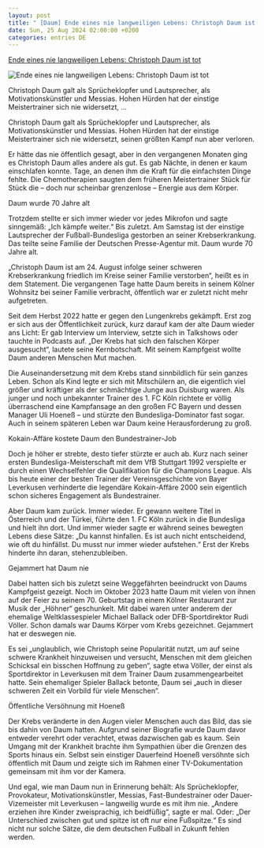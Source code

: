 ```yaml
---
layout: post
title: " [Daum] Ende eines nie langweiligen Lebens: Christoph Daum ist tot"
date: Sun, 25 Aug 2024 02:00:00 +0200
categories: entries DE
---
```

[Ende eines nie langweiligen Lebens: Christoph Daum ist tot](https://bnn.de/nachrichten/deutschland-und-welt/ende-eines-nie-langweiligen-lebens-christoph-daum-ist-tot)

![Ende eines nie langweiligen Lebens: Christoph Daum ist tot](https://static.bnn.de/nachrichten/deutschland-und-welt/urn-newsml-dpacom-20090101-240824-935-221785-3jb3py/alternates/LANDSCAPE_13x7_BASE/urn-newsml-dpacom-20090101-240824-935-221785)

Christoph Daum galt als Sprücheklopfer und Lautsprecher, als Motivationskünstler und Messias. Hohen Hürden hat der einstige Meistertrainer sich nie widersetzt, ...

Christoph Daum galt als Sprücheklopfer und Lautsprecher, als Motivationskünstler und Messias. Hohen Hürden hat der einstige Meistertrainer sich nie widersetzt, seinen größten Kampf nun aber verloren.

Er hätte das nie öffentlich gesagt, aber in den vergangenen Monaten ging es Christoph Daum alles andere als gut. Es gab Nächte, in denen er kaum einschlafen konnte. Tage, an denen ihm die Kraft für die einfachsten Dinge fehlte. Die Chemotherapien saugten dem früheren Meistertrainer Stück für Stück die – doch nur scheinbar grenzenlose – Energie aus dem Körper.

Daum wurde 70 Jahre alt

Trotzdem stellte er sich immer wieder vor jedes Mikrofon und sagte sinngemäß: „Ich kämpfe weiter.“ Bis zuletzt. Am Samstag ist der einstige Lautsprecher der Fußball-Bundesliga gestorben an seiner Krebserkrankung. Das teilte seine Familie der Deutschen Presse-Agentur mit. Daum wurde 70 Jahre alt.

„Christoph Daum ist am 24. August infolge seiner schweren Krebserkrankung friedlich im Kreise seiner Familie verstorben“, heißt es in dem Statement. Die vergangenen Tage hatte Daum bereits in seinem Kölner Wohnsitz bei seiner Familie verbracht, öffentlich war er zuletzt nicht mehr aufgetreten.

Seit dem Herbst 2022 hatte er gegen den Lungenkrebs gekämpft. Erst zog er sich aus der Öffentlichkeit zurück, kurz darauf kam der alte Daum wieder ans Licht: Er gab Interview um Interview, setzte sich in Talkshows oder tauchte in Podcasts auf. „Der Krebs hat sich den falschen Körper ausgesucht“, lautete seine Kernbotschaft. Mit seinem Kampfgeist wollte Daum anderen Menschen Mut machen.

Die Auseinandersetzung mit dem Krebs stand sinnbildlich für sein ganzes Leben. Schon als Kind legte er sich mit Mitschülern an, die eigentlich viel größer und kräftiger als der schmächtige Junge aus Duisburg waren. Als junger und noch unbekannter Trainer des 1. FC Köln richtete er völlig überraschend eine Kampfansage an den großen FC Bayern und dessen Manager Uli Hoeneß – und stürzte den Bundesliga-Dominator fast sogar. Auch in seinem späteren Leben war Daum keine Herausforderung zu groß.

Kokain-Affäre kostete Daum den Bundestrainer-Job

Doch je höher er strebte, desto tiefer stürzte er auch ab. Kurz nach seiner ersten Bundesliga-Meisterschaft mit dem VfB Stuttgart 1992 verspielte er durch einen Wechselfehler die Qualifikation für die Champions League. Als bis heute einer der besten Trainer der Vereinsgeschichte von Bayer Leverkusen verhinderte die legendäre Kokain-Affäre 2000 sein eigentlich schon sicheres Engagement als Bundestrainer.

Aber Daum kam zurück. Immer wieder. Er gewann weitere Titel in Österreich und der Türkei, führte den 1. FC Köln zurück in die Bundesliga und hielt ihn dort. Und immer wieder sagte er während seines bewegten Lebens diese Sätze: „Du kannst hinfallen. Es ist auch nicht entscheidend, wie oft du hinfällst. Du musst nur immer wieder aufstehen.“ Erst der Krebs hinderte ihn daran, stehenzubleiben.

Gejammert hat Daum nie

Dabei hatten sich bis zuletzt seine Weggefährten beeindruckt von Daums Kampfgeist gezeigt. Noch im Oktober 2023 hatte Daum mit vielen von ihnen auf der Feier zu seinem 70. Geburtstag in einem Kölner Restaurant zur Musik der „Höhner“ geschunkelt. Mit dabei waren unter anderem der ehemalige Weltklassespieler Michael Ballack oder DFB-Sportdirektor Rudi Völler. Schon damals war Daums Körper vom Krebs gezeichnet. Gejammert hat er deswegen nie.

Es sei „unglaublich, wie Christoph seine Popularität nutzt, um auf seine schwere Krankheit hinzuweisen und versucht, Menschen mit dem gleichen Schicksal ein bisschen Hoffnung zu geben“, sagte etwa Völler, der einst als Sportdirektor in Leverkusen mit dem Trainer Daum zusammengearbeitet hatte. Sein ehemaliger Spieler Ballack betonte, Daum sei „auch in dieser schweren Zeit ein Vorbild für viele Menschen“.

Öffentliche Versöhnung mit Hoeneß

Der Krebs veränderte in den Augen vieler Menschen auch das Bild, das sie bis dahin von Daum hatten. Aufgrund seiner Biografie wurde Daum davor entweder verehrt oder verachtet, etwas dazwischen gab es kaum. Sein Umgang mit der Krankheit brachte ihm Sympathien über die Grenzen des Sports hinaus ein. Selbst sein einstiger Dauerfeind Hoeneß versöhnte sich öffentlich mit Daum und zeigte sich im Rahmen einer TV-Dokumentation gemeinsam mit ihm vor der Kamera.

Und egal, wie man Daum nun in Erinnerung behält: Als Sprücheklopfer, Provokateur, Motivationskünstler, Messias, Fast-Bundestrainer oder Dauer-Vizemeister mit Leverkusen – langweilig wurde es mit ihm nie. „Andere erziehen ihre Kinder zweisprachig, ich beidfüßig“, sagte er mal. Oder: „Der Unterschied zwischen gut und spitze ist oft nur eine Fußspitze.“ Es sind nicht nur solche Sätze, die dem deutschen Fußball in Zukunft fehlen werden.

